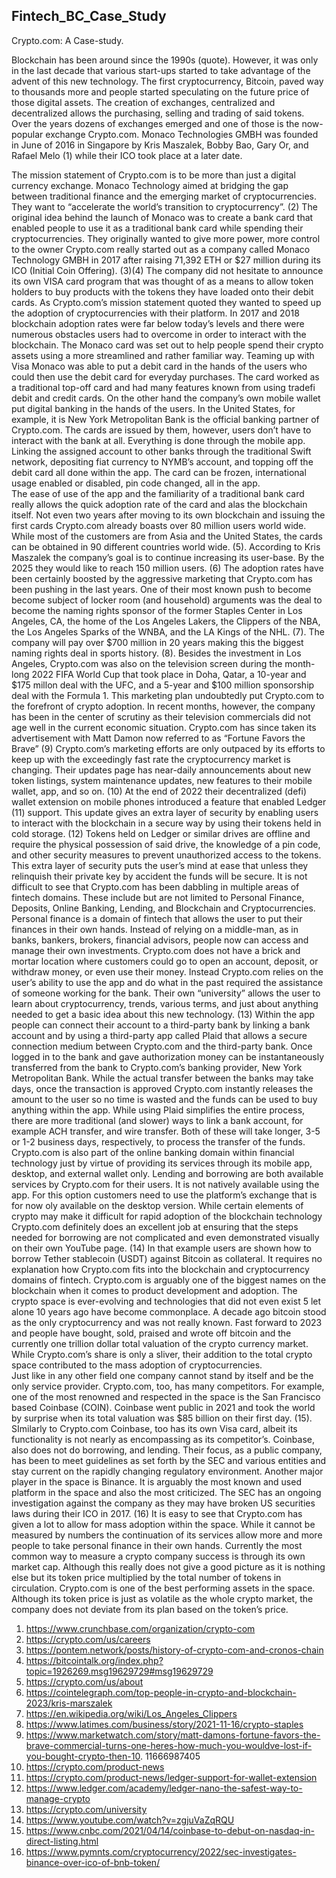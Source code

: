## Fintech_BC_Case_Study


Crypto.com: A Case-study. 

Blockchain has been around since the 1990s (quote). However, it was only in the last decade that various start-ups started to take advantage of the advent of this new technology. 
	The first cryptocurrency, Bitcoin, paved way to thousands more and people started speculating on the future price of those digital assets. The creation of exchanges, centralized and decentralized allows the purchasing, selling and trading of said tokens. Over the years dozens of exchanges emerged and one of those is the now-popular exchange Crypto.com.
Monaco Technologies GMBH was founded in June of 2016 in Singapore by Kris Maszalek, Bobby Bao, Gary Or, and Rafael Melo (1) while their ICO took place at a later date. 


The mission statement of Crypto.com is to be more than just a digital currency exchange. Monaco Technology aimed at bridging the gap between traditional finance and the emerging market of cryptocurrencies. They want to “accelerate the world’s transition to cryptocurrency”. (2) The original idea behind the launch of Monaco was to create a bank card that enabled people to use it as a traditional bank card while spending their cryptocurrencies. They originally wanted to give more power, more control to the owner 
Crypto.com really started out as a company called Monaco Technology GMBH in 2017 after raising 71,392 ETH or $27 million during its ICO (Initial Coin Offering). (3)(4) The company did not hesitate to announce its own VISA card program that was thought of as a means to allow token holders to buy products with the tokens they have loaded onto their debit cards. 
As Crypto.com’s mission statement quoted they wanted to speed up the adoption of cryptocurrencies with their platform. In 2017 and 2018 blockchain adoption rates were far below today’s levels and there were numerous obstacles users had to overcome in order to interact with the blockchain. 
	The Monaco card was set out to help people spend their crypto assets using a more streamlined and rather familiar way. Teaming up with Visa Monaco was able to put a debit card in the hands of the users who could then use the debit card for everyday purchases. The card worked as a traditional top-off card and had many features known from using tradefi debit and credit cards. 
On the other hand the company’s own mobile wallet put digital banking in the hands of the users. In the United States, for example, it is New York Metropolitan Bank is the official banking partner of Crypto.com. The cards are issued by them, however, users don’t have to interact with the bank at all. Everything is done through the mobile app. Linking the assigned account to other banks through the traditional Swift network, depositing fiat currency to NYMB’s account, and topping off the debit card all done within the app. The card can be frozen, international usage enabled or disabled, pin code changed, all in the app.  
The ease of use of the app and the familiarity of a traditional bank card really allows the quick adoption rate of the card and alas the blockchain itself. 
Not even two years after moving to its own blockchain and issuing the first cards Crypto.com already boasts over 80 million users world wide. While most of the customers are from Asia and the United States, the cards can be obtained in 90 different countries world wide. (5). According to Kris Maszalek the company’s goal is to continue increasing its user-base. By the 2025 they would like to reach 150 million users. (6)
The adoption rates have been certainly boosted by the aggressive marketing that  Crypto.com has been pushing in the last years. One of their most known push to become become subject of locker room (and household) arguments was the deal to become the naming rights sponsor of the former Staples Center in Los Angeles, CA, the home of the Los Angeles Lakers, the Clippers of the NBA, the Los Angeles Sparks of the WNBA, and the LA Kings of the NHL. (7). The company will pay over $700 million in 20 years making this the biggest naming rights deal in sports history. (8). 
Besides the investment in Los Angeles, Crypto.com was also on the television screen during the month-long 2022 FIFA World Cup that took place in Doha, Qatar, a 10-year and $175 millon deal with the UFC, and a 5-year and $100 million sponsorship deal with the Formula 1. 
This marketing plan undoubtedly put Crypto.com to the forefront of crypto adoption. In recent months, however, the company has been in the center of scrutiny as their television commercials did not age well in the current economic situation. Crypto.com has since taken its advertisement with Matt Damon now referred to as “Fortune Favors the Brave” (9)
Crypto.com’s marketing efforts are only outpaced by its efforts to keep up with the exceedingly fast rate the cryptocurrency market is changing. Their updates page has near-daily announcements about new token listings, system maintenance updates, new features to their mobile wallet, app, and so on. (10)
At the end of 2022 their decentralized (defi) wallet extension on mobile phones introduced a feature that enabled Ledger (11) support. This update gives an extra layer of security by enabling users to interact with the blockchain in a secure way by using their tokens held in cold storage. (12) Tokens held on Ledger or similar drives are offline and require the physical possession of said drive, the knowledge of a pin code, and other security measures to prevent unauthorized access to the tokens. This extra layer of security puts the user’s mind at ease that unless they relinquish their private key by accident the funds will be secure. 
 It is not difficult to see that Crypto.com has been dabbling in multiple areas of fintech domains. These include but are not limited to Personal Finance,  Deposits, Online Banking, Lending, and Blockchain and Cryptocurrencies. 
Personal finance is a domain of fintech that allows the user to put their finances in their own hands. Instead of relying on a middle-man, as in banks, bankers, brokers, financial advisors, people now can access and manage their own investments. Crypto.com does not have a brick and mortar location where customers could go to open an account, deposit, or withdraw money, or even use their money. Instead Crypto.com relies on the user’s ability to use the app and do what in the past required the assistance of someone working for the bank. 
Their own “university” allows the user to learn about cryptocurrency, trends, various terms, and just about anything needed to get a basic idea about this new technology. (13)
	Within the app people can connect their account to a third-party bank by linking a bank account and by using a third-party app called Plaid that allows a secure connection medium between Crypto.com and the third-party bank. Once logged in to the bank and gave authorization money can be instantaneously transferred from the bank to Crypto.com’s banking provider, New York Metropolitan Bank. While the actual transfer between the banks may take days, once the transaction is approved Crypto.com instantly releases the amount to the user so no time is wasted and the funds can be used to buy anything within the app. 
	While using Plaid simplifies the entire process, there are more traditional (and slower) ways to link a bank account, for example ACH transfer, and wire transfer. Both of these will take longer, 3-5 or 1-2 business days, respectively, to process the transfer of the funds. 
	Crypto.com is also part of the online banking domain within financial technology just by virtue of providing its services through its mobile app, desktop, and external wallet only. 
	Lending and borrowing are both available services by Crypto.com for their users. It is not natively available using the app. For this option customers need to use the platform’s exchange that is for now oly available on the desktop version. While certain elements of crypto may make it difficult for rapid adoption of the blockchain technology Crypto.com definitely does an excellent job at ensuring that the steps needed for borrowing are not complicated and even demonstrated  visually on their own YouTube page. (14) In that example users are shown how to borrow Tether stablecoin (USDT) against Bitcoin as collateral. 
	It requires no explanation how Crypto.com fits into the blockchain and cryptocurrency domains of fintech. 
	Crypto.com is arguably one of the biggest names on the blockchain when it comes to product development and adoption. The crypto space is ever-evolving and technologies that did not even exist 5 let alone 10 years ago have become commonplace. A decade ago bitcoin stood as the only cryptocurrency and was not really known. Fast forward to 2023 and people have bought, sold, praised and wrote off bitcoin and the currently one trillion dollar total valuation of the crypto currency market. While Crypto.com’s share is only a sliver, their addition to the total crypto space contributed to the mass adoption of cryptocurrencies.    
	Just like in any other field one company cannot stand by itself and be the only service provider. Crypto.com, too, has many competitors. For example, one of the most renowned and respected in the space is the San Francisco based Coinbase (COIN). Coinbase went public in 2021 and took the world by surprise when its total valuation was $85 billion on their first day. (15). SImilarly to Crypto.com Coinbase, too has its own Visa card, albeit its functionality is not nearly as encompassing as its competitor’s. Coinbase, also does not do borrowing, and lending. Their focus, as a public company, has been to meet guidelines as set forth by the SEC and various entities and stay current on the rapidly changing regulatory environment.
	Another major player in the space is Binance. It is arguably the most known and used platform in the space and also the most criticized. The SEC has an ongoing investigation against the company as they may have broken US securities laws during their ICO in 2017. (16)
	It is easy to see that Crypto.com has given a lot to allow for mass adoption within the space. While it cannot be measured by numbers the continuation of its services allow more and more people to take personal finance in their own hands. 
	Currently the most common  way to measure a crypto company success is through its own market cap. Although this really does not give a good picture as it is nothing else but its token price multiplied by the total number of tokens in circulation. 
	Crypto.com is one of the best performing assets in the space. Although its token price is just as volatile as the whole crypto market, the company does not deviate from its plan based on the token’s price. 

1. https://www.crunchbase.com/organization/crypto-com
2. https://crypto.com/us/careers
3. https://pontem.network/posts/history-of-crypto-com-and-cronos-chain 
4. https://bitcointalk.org/index.php?topic=1926269.msg19629729#msg19629729
5. https://crypto.com/us/about
6. https://cointelegraph.com/top-people-in-crypto-and-blockchain-2023/kris-marszalek
7. https://en.wikipedia.org/wiki/Los_Angeles_Clippers
8. https://www.latimes.com/business/story/2021-11-16/crypto-staples
9. https://www.marketwatch.com/story/matt-damons-fortune-favors-the-brave-commercial-turns-one-heres-how-much-you-wouldve-lost-if-you-bought-crypto-then-10. 11666987405
11. https://crypto.com/product-news
12. https://crypto.com/product-news/ledger-support-for-wallet-extension
13. https://www.ledger.com/academy/ledger-nano-the-safest-way-to-manage-crypto
14. https://crypto.com/university
15. https://www.youtube.com/watch?v=zgjuVaZqRQU
16. https://www.cnbc.com/2021/04/14/coinbase-to-debut-on-nasdaq-in-direct-listing.html
17. https://www.pymnts.com/cryptocurrency/2022/sec-investigates-binance-over-ico-of-bnb-token/

